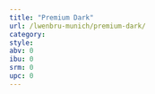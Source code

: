 ```yaml
---
title: "Premium Dark"
url: /lwenbru-munich/premium-dark/
category: 
style: 
abv: 0
ibu: 0
srm: 0
upc: 0
---
```


